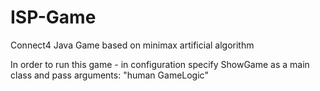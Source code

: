 ISP-Game
========

Connect4 Java Game based on minimax artificial algorithm


In order to run this game - in configuration specify ShowGame as a main class and pass arguments: "human GameLogic"
